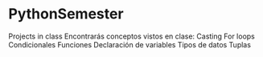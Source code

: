 # PythonSemester
Projects in class
Encontrarás conceptos vistos en clase:
Casting
For loops
Condicionales
Funciones
Declaración de variables
Tipos de datos
Tuplas
